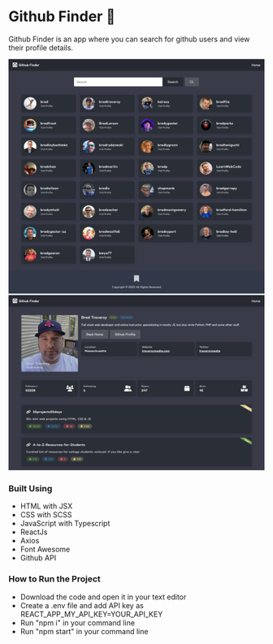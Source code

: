 # Github Finder 👤

Github Finder is an app where you can search for github users and view their profile details.

![Alt text](./site-homepage-image.png)
![Alt text](./site-userpage-image.png)


### Built Using
- HTML with JSX
- CSS with SCSS
- JavaScript with Typescript 
- ReactJs
- Axios
- Font Awesome
- Github API


### How to Run the Project
- Download the code and open it in your text editor
- Create a .env file and add API key as REACT_APP_MY_API_KEY=YOUR_API_KEY
- Run "npm i" in your command line
- Run "npm start" in your command line
